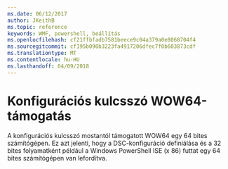 ```yaml
---
ms.date: 06/12/2017
author: JKeithB
ms.topic: reference
keywords: WMF, powershell, beállítás
ms.openlocfilehash: cf21ffbfadb7581beece9c04a379a0e8068704f4
ms.sourcegitcommit: cf195b090b3223fa4917206dfec7f0b603873cdf
ms.translationtype: MT
ms.contentlocale: hu-HU
ms.lasthandoff: 04/09/2018
---
```

# <a name="wow64-support-for-configuration-keyword"></a>Konfigurációs kulcsszó WOW64-támogatás

A konfigurációs kulcsszó mostantól támogatott WOW64 egy 64 bites számítógépen. Ez azt jelenti, hogy a DSC-konfiguráció definiálása és a 32 bites folyamatként például a Windows PowerShell ISE (x 86) futtat egy 64 bites számítógépen van lefordítva.
